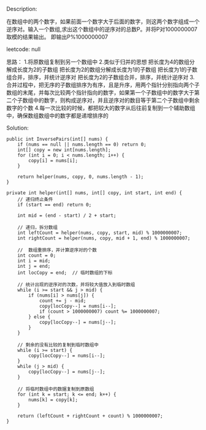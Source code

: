 Description:

在数组中的两个数字，如果前面一个数字大于后面的数字，则这两个数字组成一个逆序对。输入一个数组,求出这个数组中的逆序对的总数P。并将P对1000000007取模的结果输出。 即输出P%1000000007

leetcode: null

思路： 
1.将原数组复制到另一个数组中
2.类似于归并的思想
    把长度为4的数组分解成长度为2的子数组
    把长度为2的数组分解成长度为1的子数组
    把长度为1的子数组合并，排序，并统计逆序对
    把长度为2的子数组合并，排序，并统计逆序对
3.合并过程中，把无序的子数组排序为有序，且是升序，用两个指针分别指向两个子数组的末尾，并每次比较两个指针指向的数字，如果第一个子数组中的数字大于第二个子数组中的数字，则构成逆序对，并且逆序对的数目等于第二个子数组中剩余数字的个数
4.每一次比较的时候，都把较大的数字从后往前复制到一个辅助数组中，确保数组数组中的数字都是递增排序的

Solution:

```
public int InversePairs(int[] nums) {
    if (nums == null || nums.length == 0) return 0;
    int[] copy = new int[nums.length];
    for (int i = 0; i < nums.length; i++) {
        copy[i] = nums[i];
    }

    return helper(nums, copy, 0, nums.length - 1);
}

private int helper(int[] nums, int[] copy, int start, int end) {
    // 递归终止条件
    if (start == end) return 0;  

    int mid = (end - start) / 2 + start;

    // 递归，拆分数组
    int leftCount = helper(nums, copy, start, mid) % 1000000007;
    int rightCount = helper(nums, copy, mid + 1, end) % 1000000007;

    //  数组重排序，并计算逆序对的个数
    int count = 0;
    int i = mid;
    int j = end;
    int locCopy = end;  // 临时数组的下标

    // 统计出现的逆序对的次数，并将较大值放入到临时数组
    while (i >= start && j > mid) {
        if (nums[i] > nums[j]) {
            count += j - mid;
            copy[locCopy--] = nums[i--];
            if (count > 1000000007) count %= 1000000007;
        } else {
            copy[locCopy--] = nums[j--];
        }
    }

    // 剩余的没有比较的复制到临时数组中
    while (i >= start) {
        copy[locCopy--] = nums[i--];
    }
    while (j > mid) {
        copy[locCopy--] = nums[j--];
    }

    // 将临时数组中的数据复制到原数组
    for (int k = start; k <= end; k++) {
        nums[k] = copy[k];
    }

    return (leftCount + rightCount + count) % 1000000007;
}
```